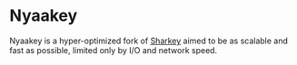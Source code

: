 # Nyaakey

Nyaakey is a hyper-optimized fork of [Sharkey](https://activitypub.software/TransFem-org/Sharkey)
aimed to be as scalable and fast as possible, limited only by I/O and network speed.
